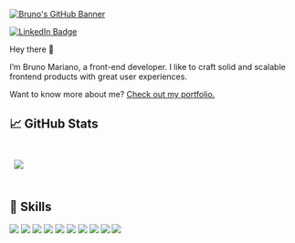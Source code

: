 
[![Bruno's GitHub Banner](https://res.cloudinary.com/my-portfoiio/image/upload/v1660089388/my-portfolio/Group_51_1_crmhei.png)](https://brunomariano.me/)


[![LinkedIn Badge](https://img.shields.io/badge/LinkedIn-Profile-informational?style=flat&logo=linkedin&logoColor=white&color=0D76A8)](https://www.linkedin.com/in/dev-bruno-mariano/)


Hey there 👋

I’m Bruno Mariano, a front-end developer. I like to craft solid and scalable frontend products with great user experiences.

Want to know more about me? [Check out my portfolio.](https://brunomariano.me/)

## &#x1f4c8; GitHub Stats

<br>


   <img align="center" style="margin:0.5rem" src="https://github-readme-stats.vercel.app/api?username=Bsignx&show_icons=true&line_height=27&title_color=3F5EFB&text_color=FC466B&icon_color=3F5EFB&bg_color=0F1413&include_all_commits=true" />



<br>
<br>

## 💼 Skills


![](https://img.shields.io/badge/Code-React-informational?style=flat&logo=react&logoColor=FC466B&color=0F1413)
![](https://img.shields.io/badge/Code-Next-informational?style=flat&logo=next&logoColor=FC466B&color=0F1413)
![](https://img.shields.io/badge/Code-Redux-informational?style=flat&logo=Redux&logoColor=FC466B&color=0F1413)
![](https://img.shields.io/badge/Code-JavaScript-informational?style=flat&logo=JavaScript&logoColor=FC466B&color=0F1413)
![](https://img.shields.io/badge/Code-TypeScript-informational?style=flat&logo=TypeScript&logoColor=FC466B&color=0F1413)
![](https://img.shields.io/badge/Style-Tailwind-informational?style=flat&logo=Tailwind-CSS&logoColor=FC466B&color=0F1413)
![](https://img.shields.io/badge/Style-CSS-informational?style=flat&logo=css3&logoColor=FC466B&color=0F1413)
![](https://img.shields.io/badge/Style-Sass-informational?style=flat&logo=Sass&logoColor=FC466B&color=0F1413)
![](https://img.shields.io/badge/Test-Cypress-informational?style=flat&logo=Cypress&logoColor=FC466B&color=0F1413)
![](https://img.shields.io/badge/Tools-GitHub-informational?style=flat&logo=GitHub&logoColor=FC466B&color=0F1413)



